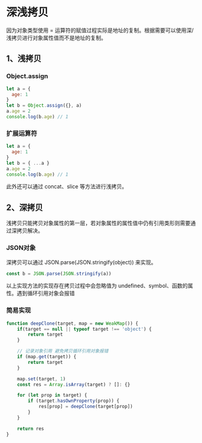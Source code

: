 # 深浅拷贝
因为对象类型使用 = 运算符的赋值过程实际是地址的复制。根据需要可以使用深/浅拷贝进行对象属性值而不是地址的复制。

## 1、浅拷贝
### Object.assign

```javascript
let a = {
  age: 1
}
let b = Object.assign({}, a)
a.age = 2
console.log(b.age) // 1
```
### 扩展运算符

```javascript
let a = {
  age: 1
}
let b = { ...a }
a.age = 2
console.log(b.age) // 1
```

此外还可以通过 concat、slice 等方法进行浅拷贝。

## 2、深拷贝
浅拷贝只能拷贝对象属性的第一层，若对象属性的属性值中仍有引用类形则需要通过深拷贝解决。

### JSON对象
深拷贝可以通过 JSON.parse(JSON.stringify(object)) 来实现。

```javascript
const b = JSON.parse(JSON.stringify(a))
```

以上实现方法的实现存在拷贝过程中会忽略值为 undefined、symbol、函数的属性。遇到循环引用对象会报错

### 简易实现

```javascript
function deepClone(target, map = new WeakMap()) {
    if(target == null || typeof target !== 'object') {
        return target
    }

	// 记录对象引用 避免拷贝循环引用对象报错
	if (map.get(target)) {
		return target
	}

	map.set(target, 1)
	const res = Array.isArray(target) ? []: {}

	for (let prop in target) {
		if (target.hasOwnProperty(prop)) {
			res[prop] = deepClone(target[prop])
		}
	}

	return res
}
```

###